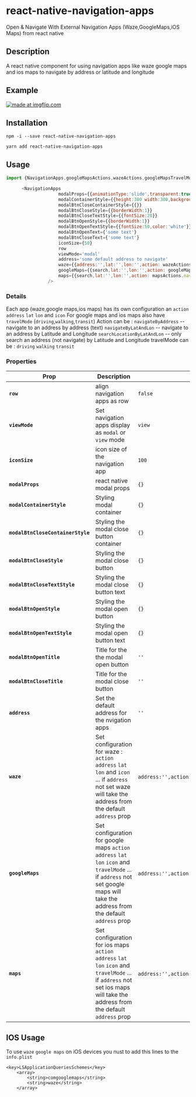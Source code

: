 # react-native-navigation-apps

Open & Navigate With External Navigation Apps (Waze,GoogleMaps,iOS Maps) from react native

## Description
A react native component for using navigation apps like waze google maps and ios maps 
to navigate by address or latitude and longitude 

## Example

<a href="https://imgflip.com/gif/2byelf"><img src="https://i.imgflip.com/2byelf.gif" title="made at imgflip.com"/></a>

## Installation

```
npm -i --save react-native-navigation-apps
```
```
yarn add react-native-navigation-apps
```

## Usage
```javascript
import {NavigationApps,googleMapsActions,wazeActions,googleMapsTravelModes} from "./src/components/NavigationApss";

      <NavigationApps
                    modalProps={{animationType:'slide',transparent:true}}
                    modalContainerStyle={{height:300 width:300,backgroundColor:'white',justifyContent:'center',alignItems:'center'}}
                    modalBtnCloseContainerStyle={{}}
                    modalBtnCloseStyle={{borderWidth:1}}
                    modalBtnCloseTextStyle={{fontSize:20}}
                    modalBtnOpenStyle={{borderWidth:1}}
                    modalBtnOpenTextStyle={{fontSize:50,color:'white'}}
                    modalBtnOpenText={'some text'}
                    modalBtnCloseText={'some text'}
                    iconSize={50}
                    row
                    viewMode='modal'
                    address='some default address to navigate'
                    waze={{address:'',lat:'',lon:'',action: wazeActions.navigateByAddress}}
                    googleMaps={{search,lat:'',lon:'',action: googleMapsActions.navigateByAddress,travelMode:googleMapsTravelModes.driving}}
                    maps={{search,lat:'',lon:'',action: mapsActions.navigateByAddress,travelMode:mapsTravelModes.driving}}
                />
```


### Details
Each app (waze,google maps,ios maps) has its own configuration an `action` `address` `lat` `lon` and `icon`
For google maps and ios maps also have `travelMode` (`driving`,`walking`,`transit`)
Action can be :
`navigateByAddress` -- navigate to an address by address (text)
`navigateByLatAndLon` -- navigate to an address by Latitude and Longitude
`searchLocationByLatAndLon` -- only search an address (not navigate) by Latitude and Longitude
travelMode can be : 
`driving`
`walking`
`transit`


### Properties

| Prop                  | Description                                                                                                                                                                                                                                                                                                             | Default        |
| --------------------- | ----------------------------------------------------------------------------------------------------------------------------------------------------------------------------------------------------------------------------------------------------------------------------------------------------------------------- | -------------- |
| **`row`**                        | align navigation apps as row                                                  | `false` |
| **`viewMode`**                   | Set navigation apps display as `modal` or `view` mode                      | `view`  |
| **`iconSize`**                   | icon size of the navigation app                                            | `100`   |
| **`modalProps`**                 | react native modal props                                                   |  `{}`   |
| **`modalContainerStyle`**        | Styling modal container                                        |  `{}`   |
| **`modalBtnCloseContainerStyle`**| Styling the modal close button container             |  `{}`   |
| **`modalBtnCloseStyle`**         | Styling the modal close button                               |  `{}`   |
| **`modalBtnCloseTextStyle`**     | Styling the modal close button text                      |  `{}`   |
| **`modalBtnOpenStyle`**          | Styling the modal open button                                 |  `{}`   |
| **`modalBtnOpenTextStyle`**      | Styling the modal open button text                        |  `{}`   |
| **`modalBtnOpenTitle`**          | Title for the the modal open button                           |  `''`   |
| **`modalBtnCloseTitle`**         | Title for the modal close button                             |  `''`   |
| **`address`**                    | Set the default address for the nvigation apps                          |  `''`   |
| **`waze`**                       | Set configuration for waze : `action` `address` `lat` `lon` and `icon` ... if `address` not set waze will take the address from the default `address` prop |  `address:'',action:navigateByAddress`,`lat`:'',`lon`:''    |
| **`googleMaps`**                 |Set configuration for google maps `action` `address` `lat` `lon` `icon` and `travelMode`  ... if `address` not set google maps will take the address from the default `address` prop   | `address:'',action:navigateByAddress`,`lat`:'',`lon`:`travelMode`:'driving'|
| **`maps`**                       | Set configuration for ios maps  `action` `address` `lat` `lon` `icon` and `travelMode`  ... if `address` not set ios maps will take the address from the default `address` prop |   `address:'',action:navigateByAddress`,`lat`:'',`lon`:'',`travelMode`:'driving'   |

## IOS Usage 
To use `waze` `google maps` on iOS devices you nust to add this lines to the `info.plist`
```
<key>LSApplicationQueriesSchemes</key>
	<array>
		<string>comgooglemaps</string>
		<string>waze</string>
	</array>
```

